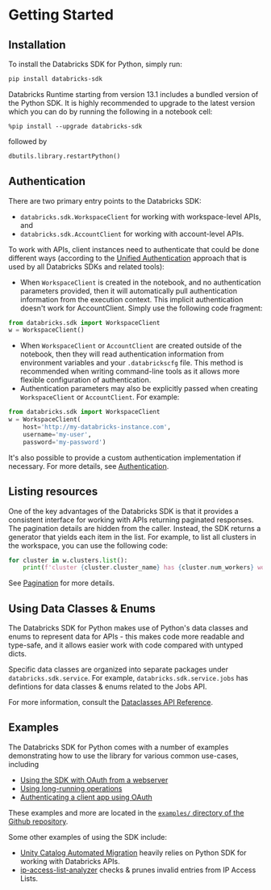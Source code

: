 # Getting Started

## Installation

To install the Databricks SDK for Python, simply run:

```bash
pip install databricks-sdk
```

Databricks Runtime starting from version 13.1 includes a bundled version of the Python SDK. It is highly recommended to upgrade to the latest version which you can do by running the following in a notebook cell:

```
%pip install --upgrade databricks-sdk
```

followed by

```python
dbutils.library.restartPython()
```

## Authentication

There are two primary entry points to the Databricks SDK:
* `databricks.sdk.WorkspaceClient` for working with workspace-level APIs, and
* `databricks.sdk.AccountClient` for working with account-level APIs.

To work with APIs, client instances need to authenticate that could be done different ways (according to the [Unified Authentication](https://docs.databricks.com/en/dev-tools/auth/index.html#unified-auth) approach that is used by all Databricks SDKs and related tools):
* When `WorkspaceClient` is created in the notebook, and no authentication parameters provided, then it will automatically pull authentication information from the execution context. This implicit authentication doesn't work for AccountClient. Simply use the following code fragment:
```python
from databricks.sdk import WorkspaceClient
w = WorkspaceClient()
```
* When `WorkspaceClient` or `AccountClient` are created outside of the notebook, then they will read authentication information from environment variables and your `.databrickscfg` file. This method is recommended when writing command-line tools as it allows more flexible configuration of authentication.
* Authentication parameters may also be explicitly passed when creating `WorkspaceClient` or `AccountClient`. For example:
```python
from databricks.sdk import WorkspaceClient
w = WorkspaceClient(
    host='http://my-databricks-instance.com',
    username='my-user',
    password='my-password')
```

It's also possible to provide a custom authentication implementation if necessary. For more details, see [Authentication](authentication.md).

## Listing resources

One of the key advantages of the Databricks SDK is that it provides a consistent interface for working with APIs returning paginated responses. The pagination details are hidden from the caller. Instead, the SDK returns a generator that yields each item in the list. For example, to list all clusters in the workspace, you can use the following code:

```python
for cluster in w.clusters.list():
    print(f'cluster {cluster.cluster_name} has {cluster.num_workers} workers')
```

See [Pagination](pagination.md) for more details.

## Using Data Classes & Enums

The Databricks SDK for Python makes use of Python's data classes and enums to represent data for APIs - this makes code more readable and type-safe, and it allows easier work with code compared with untyped dicts.

Specific data classes are organized into separate packages under `databricks.sdk.service`. For example, `databricks.sdk.service.jobs` has defintions for data classes & enums related to the Jobs API.

For more information, consult the [Dataclasses API Reference](dbdataclasses/index.rst).

## Examples

The Databricks SDK for Python comes with a number of examples demonstrating how to use the library for various common use-cases, including

* [Using the SDK with OAuth from a webserver](https://github.com/databricks/databricks-sdk-py/blob/main/examples/flask_app_with_oauth.py)
* [Using long-running operations](https://github.com/databricks/databricks-sdk-py/blob/main/examples/starting_job_and_waiting.py)
* [Authenticating a client app using OAuth](https://github.com/databricks/databricks-sdk-py/blob/main/examples/local_browser_oauth.py)

These examples and more are located in the [`examples/` directory of the Github repository](https://github.com/databricks/databricks-sdk-py/tree/main/examples).

Some other examples of using the SDK include:
* [Unity Catalog Automated Migration](https://github.com/databricks/ucx) heavily relies on Python SDK for working with Databricks APIs.
* [ip-access-list-analyzer](https://github.com/alexott/databricks-playground/tree/main/ip-access-list-analyzer) checks & prunes invalid entries from IP Access Lists.
